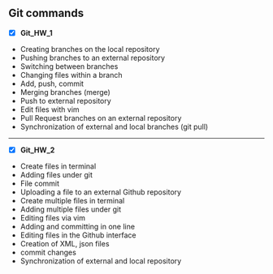 ## Git commands

- [X] **Git_HW_1**

- Creating branches on the local repository
- Pushing branches to an external repository
- Switching between branches
- Changing files within a branch
- Add, push, commit
- Merging branches (merge)
- Push to external repository
- Edit files with vim
- Pull Request branches on an external repository
- Synchronization of external and local branches (git pull)

-------

- [X] **Git_HW_2**

- Create files in terminal
- Adding files under git
- File commit
- Uploading a file to an external Github repository
- Create multiple files in terminal
- Adding multiple files under git
- Editing files via vim
- Adding and committing in one line
- Editing files in the Github interface
- Creation of XML, json files
- commit changes
- Synchronization of external and local repository


